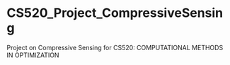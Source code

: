 # CS520_Project_CompressiveSensing
Project on Compressive Sensing for CS520: COMPUTATIONAL METHODS IN OPTIMIZATION
